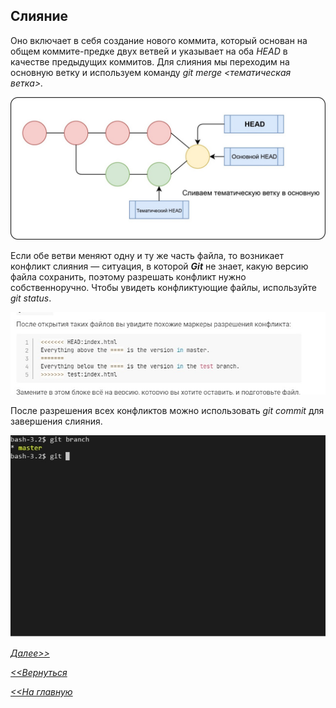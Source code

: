 ## Слияние

Оно включает в себя создание нового коммита, который основан на общем коммите-предке двух ветвей и указывает на оба *HEAD* в качестве предыдущих коммитов. Для слияния мы переходим на основную ветку и используем команду *git merge <тематическая ветка>.*

![](/logo/vetka1.jpg)

Если обе ветви меняют одну и ту же часть файла, то возникает конфликт слияния — ситуация, в которой ***Git*** не знает, какую версию файла сохранить, поэтому разрешать конфликт нужно собственноручно. Чтобы увидеть конфликтующие файлы, используйте *git status*.




![](/logo/zamena.jpg)
 

 После разрешения всех конфликтов можно использовать *git commit* для завершения слияния.

![](/logo/slin.jpg)

[*Далее>>*](/block/block17.md)

[*<<Вернуться*](/block/block15.md)

[*<<На главную*](./readme.md)
